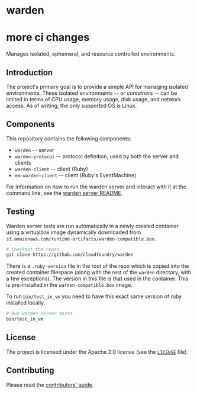 # warden
# more ci changes
Manages isolated, ephemeral, and resource controlled environments.

## Introduction

The project's primary goal is to provide a simple API for managing
isolated environments. These isolated environments -- or _containers_ --
can be limited in terms of CPU usage, memory usage, disk usage, and
network access. As of writing, the only supported OS is Linux.

## Components

This repository contains the following components:

* `warden` -- server
* `warden-protocol` -- protocol definition, used by both the server and clients
* `warden-client` -- client (Ruby)
* `em-warden-client` -- client (Ruby's EventMachine)

For information on how to run the warden server and interact with it
at the command line, see the [warden server README](warden/README.md).

## Testing

Warden server tests are run automatically in a newly created container using
a virtualbox image dynamically downloaded from
`s3.amazonaws.com/runtime-artifacts/warden-compatible.box`.

```bash
# Checkout the repos
git clone https://github.com/cloudfoundry/warden
```

There is a `.ruby-version` file in the root of the repo which is copied into
the created container filespace (along with the rest of the `warden`
directory, with a few exceptions). The version in this file is that used
in the container. This is pre-installed in the `warden-compatible.box` image.

To run `bin/test_in_vm` you need to have this exact same version of ruby
installed locally.

```bash
# Run warden server tests
bin/test_in_vm
```

## License

The project is licensed under the Apache 2.0 license (see the
[`LICENSE`][license] file).

[license]: /LICENSE

## Contributing

Please read the [contributors' guide](https://github.com/cloudfoundry/warden/blob/master/CONTRIBUTING.md).

